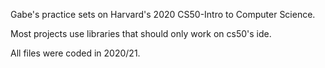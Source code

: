 Gabe's practice sets on Harvard's 2020 CS50-Intro to Computer Science.

Most projects use libraries that should only work on cs50's ide. 

All files were coded in 2020/21.


